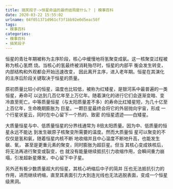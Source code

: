 ```yaml
---
title: 搞笑段子->恒星命运的最终结局是什么？ | 糗事百科
date: 2020-03-22 15:55:02
urlname: 04f051371d961cf3f1bb92e0d5eac50f
tags: 
- 糗事百科
categories:
- 糗事百科
- 搞笑段子
---
```

恒星的青壮年期被称为主序阶段，核心中缓慢地将氢聚变成氨。这一核聚变过程被称为核心氢燃 烧。当核心的氢最终被消耗殆尽时，恒星的内部平 衡会发生转变，内部结构和外观都会开始迅速改变， 因此离开主序，进入老年期。恒星在其演化的主序后阶段关键取决于恒星的质量。

原初质量比较小的恒星，温度也比较低，被称为红矮星，是银河系中最普遍的一类恒星，寿命可 以达到几百亿年至上万亿年。随着演化的进行它们会逐渐变暗、变冷直至死亡。中等质量恒星（与太阳质量差不多）的寿命比红矮星短，为几十亿至上百亿年，生命晚期膨胀为 巨星。一颗巨星最终会将它的外层抛向宇宙，形成 一个行星状星云，同时在中心留下一个热的、致密 的恒星遗迹——白矮星。

大质量恒星与中、低质量恒星的分界线通常为 8倍太阳质量。因为中、低质量的恒星永远不能达 到发生碳原子核聚变所需要的温度。然而大质量恒 星可以聚变的不仅仅是氢和氨，随着恒星内核不断 地收缩并且中心温度不断地升高，也能发生碳、氧， 甚至是更重元素的聚变，同时膨胀为超巨星。但当 其核心变成铁核后，将无法再进行聚变或裂变，也 就没有能量继续抵抗引力收缩作用，会瞬间重力崩 塌，引发超新星爆发，中心留下中子星。

另外还有极少数质量超大的恒星，其核心坍缩后中子的简并 压也无法抵抗引力的作用，进而继续坍缩，直至其表面引力大到连光线也无法逃脱表面，变成一个恒星级黑洞。


